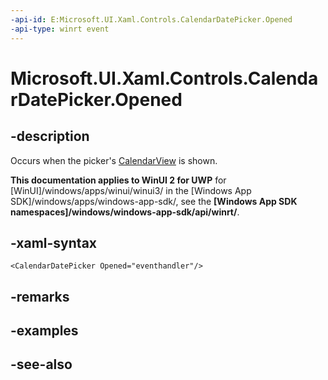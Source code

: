 ```yaml
---
-api-id: E:Microsoft.UI.Xaml.Controls.CalendarDatePicker.Opened
-api-type: winrt event
---
```


<!-- Event syntax
public event Windows.Foundation.EventHandler Opened<object>
-->

# Microsoft.UI.Xaml.Controls.CalendarDatePicker.Opened

## -description
Occurs when the picker's [CalendarView](calendarview.md) is shown.

**This documentation applies to WinUI 2 for UWP** for [WinUI]/windows/apps/winui/winui3/ in the [Windows App SDK]/windows/apps/windows-app-sdk/, see the **[Windows App SDK namespaces]/windows/windows-app-sdk/api/winrt/**.

## -xaml-syntax
```xaml
<CalendarDatePicker Opened="eventhandler"/>
```


## -remarks

## -examples

## -see-also
